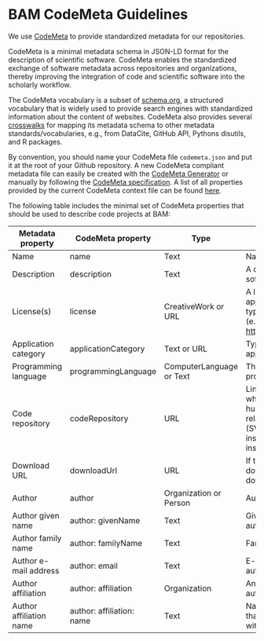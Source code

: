 # BAM CodeMeta Guidelines

We use [CodeMeta](https://github.com/codemeta/codemeta) to provide standardized metadata for our repositories. 

CodeMeta is a minimal metadata schema in JSON-LD format for the description of scientific software. CodeMeta enables the standardized exchange of software metadata across repositories and organizations, thereby improving the integration of code and scientific software into the scholarly workflow.

The CodeMeta vocabulary is a subset of [schema.org](https://schema.org/), a structured vocabulary that is widely used to provide search engines with standardized information about the content of websites.
CodeMeta also provides several [crosswalks](https://codemeta.github.io/crosswalk/) for mapping its metadata schema to other metadata standards/vocabularies, e.g., from DataCite, GitHub API, Pythons disutils, and R packages.

By convention, you should name your CodeMeta file `codemeta.json` and put it at the root of your Github repository.
A new CodeMeta compliant metadata file can easily be created with the [CodeMeta Generator](https://codemeta.github.io/codemeta-generator/) or manually by following the [CodeMeta specification](https://codemeta.github.io/user-guide/). A list of all properties provided by the current CodeMeta context file can be found [here](https://codemeta.github.io/terms/).

The following table includes the minimal set of CodeMeta properties that should be used to describe code projects at BAM:

| Metadata property       | CodeMeta property         | Type                       | Description                                                                                                                                                 |
|-------------------------|---------------------------|----------------------------|-------------------------------------------------------------------------------------------------------------------------------------------------------------|
| Name                    | name                      | Text                       | Name of the software.                                                                                                                                       |
| Description             | description               | Text                       | A description of the software.                                                                                                                              |
| License(s)              | license                   | CreativeWork or URL        | A license document that applies to the software, typically indicated by URL (e.g., from https://spdx.org/licenses/).                                        |
| Application category    | applicationCategory       | Text or URL                | Type of software application.                                                                                                                               |
| Programming language    | programmingLanguage       | ComputerLanguage   or Text | The computer programming language.                                                                                                                          |
| Code repository         | codeRepository            | URL                        | Link to the repository where the un-compiled, human readable code and related code is located (SVN, GitHub, CodePlex, institutional GitLab instance, etc.). |
| Download URL            | downloadUrl               | URL                        | If the file can be downloaded, URL to download the binary.                                                                                                  |
| Author                  | author                    | Organization or Person     | Author of the software.                                                                                                                                     |
| Author given name       | author: givenName         | Text                       | Given/first name of the author.                                                                                                                             |
| Author family name      | author: familyName        | Text                       | Family name of the author.                                                                                                                                  |
| Author e-mail address   | author: email             | Text                       | E-mail address of the author                                                                                                                                |
| Author affiliation      | author: affiliation       | Organization               | An organization that the author is affiliated with.                                                                                                         |
| Author affiliation name | author: affiliation: name | Text                       | Name of the organization that the author is affiliated with.     

